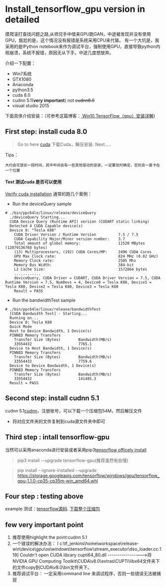 Install_tensorflow_gpu version in detailed 
====
摸爬滚打查找问题之路,从师兄手中借来GPU跑GAN，中途被发现并没有使用GPU，尴尬的是，这个情况没有报错是系统采用CPU来代替。
有一个大坑是，我采用的是IPython notebook来作为调试平台，强制使用GPU，直接导致python内核崩溃，系统不报错，原因无从下手。中途几度想放弃。

介绍一下配置：
* Win7系统
* GTX1080
* Anaconda
* python3.5
* cuda 8.0
* cudnn 5.1(**very important**)   not ~~cudnn6.0~~
* visual studio 2015


下面具体介绍安装：（可参考这篇博客：[ Win10 TensorFlow（gpu）安装详解](http://blog.csdn.net/sb19931201/article/details/53648615'Detailed'))
## First step: install cuda 8.0
> Go to here [cuda](https://developer.nvidia.com/cuda-downloads) 下载Cuda，解压安装.
  Next.....

Tips：

    大约会花很长一段时间，其中中间会有一些其他驱动的安装，一定要及时确定，否则会一直卡在一个位置

#### Test 测试cuda 是否可以使用 

[Verify cuda installation](http://xcat-docs.readthedocs.io/en/stable/advanced/gpu/nvidia/verify_cuda_install.html)
通常的跑几个案例：
* Run the deviceQuery sample
```
# ./bin/ppc64le/linux/release/deviceQuery
  ./deviceQuery Starting...
  CUDA Device Query (Runtime API) version (CUDART static linking)
  Detected 4 CUDA Capable device(s)
  Device 0: "Tesla K80"
    CUDA Driver Version / Runtime Version          7.5 / 7.5
    CUDA Capability Major/Minor version number:    3.7
    Total amount of global memory:                 11520 MBytes (12079136768 bytes)
    (13) Multiprocessors, (192) CUDA Cores/MP:     2496 CUDA Cores
    GPU Max Clock rate:                            824 MHz (0.82 GHz)
    Memory Clock rate:                             2505 Mhz
    Memory Bus Width:                              384-bit
    L2 Cache Size:                                 1572864 bytes
    ............
    deviceQuery, CUDA Driver = CUDART, CUDA Driver Version = 7.5, CUDA Runtime Version = 7.5, NumDevs = 4, Device0 = Tesla K80, Device1 = Tesla K80, Device2 = Tesla K80, Device3 = Tesla K80
    Result = PASS
```
* Run the bandwidthTest sample

```
# ./bin/ppc64le/linux/release/bandwidthTest
  [CUDA Bandwidth Test] - Starting...
  Running on...
  Device 0: Tesla K80
  Quick Mode
  Host to Device Bandwidth, 1 Device(s)
  PINNED Memory Transfers
    Transfer Size (Bytes)        Bandwidth(MB/s)
    33554432                     7765.1
  Device to Host Bandwidth, 1 Device(s)
  PINNED Memory Transfers
    Transfer Size (Bytes)        Bandwidth(MB/s)
    33554432                     7759.6
  Device to Device Bandwidth, 1 Device(s)
  PINNED Memory Transfers
    Transfer Size (Bytes)        Bandwidth(MB/s)
    33554432                     141485.3
  Result = PASS
```

## Second step: install cudnn 5.1
cudnn 5.1[cudnn](https://developer.nvidia.com/cudnn)，注册账号，可以下载一个压缩包54M，然后解压文件

* 将对应文件夹的文件复制到cuda源文件夹中即可


## Third step : intall tensorflow-gpu
当然可以采用anaconda进行安装或者采用pip3[tensorflow officely install](https://www.tensorflow.org/install/install_windows)
>pip3 install --upgrade tensorflow-gpu(推荐虽然有些慢)

> pip install --ignore-installed --upgrade https://storage.googleapis.com/tensorflow/windows/gpu/tensorflow_gpu-1.1.0-cp35-cp35m-win_amd64.whl 

## Four step : testing above
example 测试：[tensorflow源码](https://github.com/tensorflow/tensorflow/tree/master/tensorflow/examples).
[下载整个压缩包](https://github.com/tensorflow/tensorflow)

## few very important point
1. 推荐使用highlight the point:cudnn 5.1
2. 一个错误的解决办法： I c:\tf_jenkins\home\workspace\release-win\device\gpu\os\windows\tensorflow\stream_executor\dso_loader.cc:119] Couldn't open CUDA library cupti64_80.dll  ----------------->将NVIDIA GPU Computing Toolkit\CUDA\v8.0\extras\CUPTI\libx64文件夹下的文件copy到CUDA\v8.0\bin文件夹下。
3. 推荐调试平台： 一定采用command line 来调试程序，否则一些错误无法被捕捉

